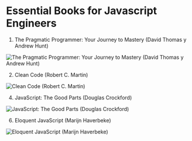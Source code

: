 # Essential Books for Javascript Engineers


1. The Pragmatic Programmer: Your Journey to Mastery (David Thomas y Andrew Hunt)

![The Pragmatic Programmer: Your Journey to Mastery (David Thomas y Andrew Hunt)](https://i.gr-assets.com/images/S/compressed.photo.goodreads.com/books/1401432508l/4099.jpg)

2. Clean Code (Robert C. Martin)

![Clean Code (Robert C. Martin)](https://i.gr-assets.com/images/S/compressed.photo.goodreads.com/books/1436202607l/3735293._SX318_.jpg)

4. JavaScript: The Good Parts (Douglas Crockford)

![JavaScript: The Good Parts (Douglas Crockford)](https://m.media-amazon.com/images/I/81kqrwS1nNL._AC_UY327_FMwebp_QL65_.jpg)

6. Eloquent JavaScript (Marijn Haverbeke)

![Eloquent JavaScript (Marijn Haverbeke)](https://eloquentjavascript.net/img/cover.jpg)

